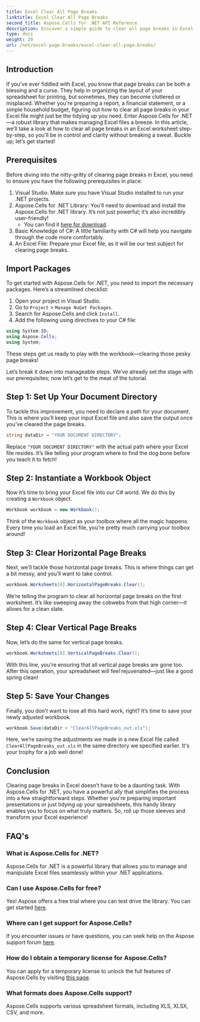 ```yaml
---
title: Excel Clear All Page Breaks
linktitle: Excel Clear All Page Breaks
second_title: Aspose.Cells for .NET API Reference
description: Discover a simple guide to clear all page breaks in Excel using Aspose.Cells for .NET. Follow our step-by-step tutorial for swift results.
type: docs
weight: 20
url: /net/excel-page-breaks/excel-clear-all-page-breaks/
---
```

## Introduction

If you've ever fiddled with Excel, you know that page breaks can be both a blessing and a curse. They help in organizing the layout of your spreadsheet for printing, but sometimes, they can become cluttered or misplaced. Whether you're preparing a report, a financial statement, or a simple household budget, figuring out how to clear all page breaks in your Excel file might just be the tidying up you need. Enter Aspose.Cells for .NET—a robust library that makes managing Excel files a breeze. In this article, we’ll take a look at how to clear all page breaks in an Excel worksheet step-by-step, so you’ll be in control and clarity without breaking a sweat. Buckle up; let’s get started!

## Prerequisites

Before diving into the nitty-gritty of clearing page breaks in Excel, you need to ensure you have the following prerequisites in place:

1. Visual Studio: Make sure you have Visual Studio installed to run your .NET projects.
2. Aspose.Cells for .NET Library: You’ll need to download and install the Aspose.Cells for .NET library. It’s not just powerful; it’s also incredibly user-friendly!
   - You can find it [here for download](https://releases.aspose.com/cells/net/).
3. Basic Knowledge of C#: A little familiarity with C# will help you navigate through the code more comfortably.
4. An Excel File: Prepare your Excel file, as it will be our test subject for clearing page breaks.

## Import Packages

To get started with Aspose.Cells for .NET, you need to import the necessary packages. Here’s a streamlined checklist:

1. Open your project in Visual Studio.
2. Go to `Project` > `Manage NuGet Packages`.
3. Search for Aspose.Cells and click `Install`.
4. Add the following using directives to your C# file:

```csharp
using System.IO;
using Aspose.Cells;
using System;
```

These steps get us ready to play with the workbook—clearing those pesky page breaks!

Let’s break it down into manageable steps. We’ve already set the stage with our prerequisites; now let’s get to the meat of the tutorial.

## Step 1: Set Up Your Document Directory

To tackle this improvement, you need to declare a path for your document. This is where you’ll keep your input Excel file and also save the output once you’ve cleared the page breaks.

```csharp
string dataDir = "YOUR DOCUMENT DIRECTORY";
```
Replace `"YOUR DOCUMENT DIRECTORY"` with the actual path where your Excel file resides. It’s like telling your program where to find the dog bone before you teach it to fetch!

## Step 2: Instantiate a Workbook Object

Now it’s time to bring your Excel file into our C# world. We do this by creating a `Workbook` object.

```csharp
Workbook workbook = new Workbook();
```
Think of the `Workbook` object as your toolbox where all the magic happens. Every time you load an Excel file, you’re pretty much carrying your toolbox around!

## Step 3: Clear Horizontal Page Breaks

Next, we’ll tackle those horizontal page breaks. This is where things can get a bit messy, and you’ll want to take control.

```csharp
workbook.Worksheets[0].HorizontalPageBreaks.Clear();
```
We’re telling the program to clear all horizontal page breaks on the first worksheet. It’s like sweeping away the cobwebs from that high corner—it allows for a clean slate.

## Step 4: Clear Vertical Page Breaks

Now, let’s do the same for vertical page breaks.

```csharp
workbook.Worksheets[0].VerticalPageBreaks.Clear();
```
With this line, you're ensuring that all vertical page breaks are gone too. After this operation, your spreadsheet will feel rejuvenated—just like a good spring clean!

## Step 5: Save Your Changes

Finally, you don’t want to lose all this hard work, right? It’s time to save your newly adjusted workbook.

```csharp
workbook.Save(dataDir + "ClearAllPageBreaks_out.xls");
```
Here, we’re saving the adjustments we made in a new Excel file called `ClearAllPageBreaks_out.xls` in the same directory we specified earlier. It's your trophy for a job well done!

## Conclusion

Clearing page breaks in Excel doesn’t have to be a daunting task. With Aspose.Cells for .NET, you have a powerful ally that simplifies the process into a few straightforward steps. Whether you're preparing important presentations or just tidying up your spreadsheets, this handy library enables you to focus on what truly matters. So, roll up those sleeves and transform your Excel experience!

## FAQ's

### What is Aspose.Cells for .NET?
Aspose.Cells for .NET is a powerful library that allows you to manage and manipulate Excel files seamlessly within your .NET applications.

### Can I use Aspose.Cells for free?
Yes! Aspose offers a free trial where you can test drive the library. You can get started [here](https://releases.aspose.com/).

### Where can I get support for Aspose.Cells?
If you encounter issues or have questions, you can seek help on the Aspose support forum [here](https://forum.aspose.com/c/cells/9).

### How do I obtain a temporary license for Aspose.Cells?
You can apply for a temporary license to unlock the full features of Aspose.Cells by visiting [this page](https://purchase.aspose.com/temporary-license/).

### What formats does Aspose.Cells support?
Aspose.Cells supports various spreadsheet formats, including XLS, XLSX, CSV, and more.
